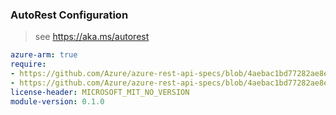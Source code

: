 ### AutoRest Configuration

> see https://aka.ms/autorest

``` yaml
azure-arm: true
require:
- https://github.com/Azure/azure-rest-api-specs/blob/4aebac1bd77282ae8efe3dd2886e864537d31762/specification/managementgroups/resource-manager/readme.md
- https://github.com/Azure/azure-rest-api-specs/blob/4aebac1bd77282ae8efe3dd2886e864537d31762/specification/managementgroups/resource-manager/readme.go.md
license-header: MICROSOFT_MIT_NO_VERSION
module-version: 0.1.0
```